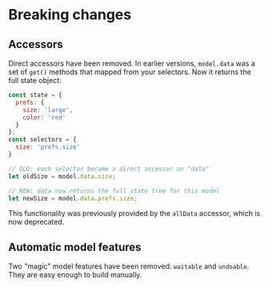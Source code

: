 
# Breaking changes

## Accessors
Direct accessors have been removed. In earlier versions,
`model.data` was a set of `get()` methods that mapped
from your selectors. Now it returns the full state object:

```js
const state = {
  prefs: {
    size: 'large',
    color: 'red'
  }
};
const selectors = {
  size: 'prefs.size'
}

// OLD: each selector became a direct accessor on "data"
let oldSize = model.data.size;

// NEW: data now returns the full state tree for this model
let newSize = model.data.prefs.size;
``` 

This functionality was previously provided by the
`allData` accessor, which is now deprecated.

## Automatic model features

Two "magic" model features have been removed: `waitable`
and `undoable`. They are easy enough to build manually.

